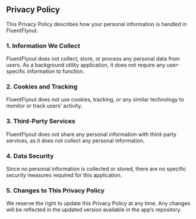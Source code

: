 ## Privacy Policy

This Privacy Policy describes how your personal information is handled in FluentFlyout.

### 1. Information We Collect
FluentFlyout does not collect, store, or process any personal data from users. As a background utility application, it does not require any user-specific information to function.

### 2. Cookies and Tracking
FluentFlyout does not use cookies, tracking, or any similar technology to monitor or track users’ activity.

### 3. Third-Party Services
FluentFlyout does not share any personal information with third-party services, as it does not collect any personal information.

### 4. Data Security
Since no personal information is collected or stored, there are no specific security measures required for this application.

### 5. Changes to This Privacy Policy
We reserve the right to update this Privacy Policy at any time. Any changes will be reflected in the updated version available in the app’s repository.
